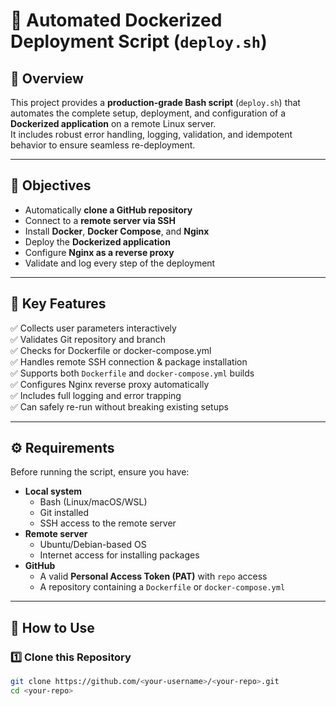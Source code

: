 # 🚀 Automated Dockerized Deployment Script (`deploy.sh`)

## 📖 Overview
This project provides a **production-grade Bash script** (`deploy.sh`) that automates the complete setup, deployment, and configuration of a **Dockerized application** on a remote Linux server.  
It includes robust error handling, logging, validation, and idempotent behavior to ensure seamless re-deployment.

---

## 🎯 Objectives
- Automatically **clone a GitHub repository**
- Connect to a **remote server via SSH**
- Install **Docker**, **Docker Compose**, and **Nginx**
- Deploy the **Dockerized application**
- Configure **Nginx as a reverse proxy**
- Validate and log every step of the deployment

---

## 🧠 Key Features
✅ Collects user parameters interactively  
✅ Validates Git repository and branch  
✅ Checks for Dockerfile or docker-compose.yml  
✅ Handles remote SSH connection & package installation  
✅ Supports both `Dockerfile` and `docker-compose.yml` builds  
✅ Configures Nginx reverse proxy automatically  
✅ Includes full logging and error trapping  
✅ Can safely re-run without breaking existing setups  

---

## ⚙️ Requirements

Before running the script, ensure you have:

- **Local system**
  - Bash (Linux/macOS/WSL)
  - Git installed
  - SSH access to the remote server
- **Remote server**
  - Ubuntu/Debian-based OS
  - Internet access for installing packages
- **GitHub**
  - A valid **Personal Access Token (PAT)** with `repo` access
  - A repository containing a `Dockerfile` or `docker-compose.yml`

---

## 🚀 How to Use

### 1️⃣ Clone this Repository
```bash
git clone https://github.com/<your-username>/<your-repo>.git
cd <your-repo>
